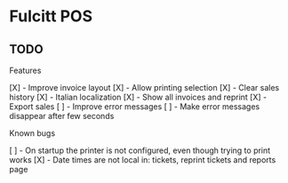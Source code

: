 # Fulcitt POS

## TODO

Features

[X] - Improve invoice layout
[X] - Allow printing selection
[X] - Clear sales history
[X] - Italian localization
[X] - Show all invoices and reprint
[X] - Export sales
[ ] - Improve error messages
[ ] - Make error messages disappear after few seconds

Known bugs

[ ] - On startup the printer is not configured, even though trying to print works
[X] - Date times are not local in: tickets, reprint tickets and reports page